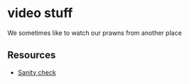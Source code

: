 # video stuff

We sometimes like to watch our prawns from another place

## Resources

- [Sanity check](https://www.linux.org/threads/how-to-test-open-udp-ports.18105/)
